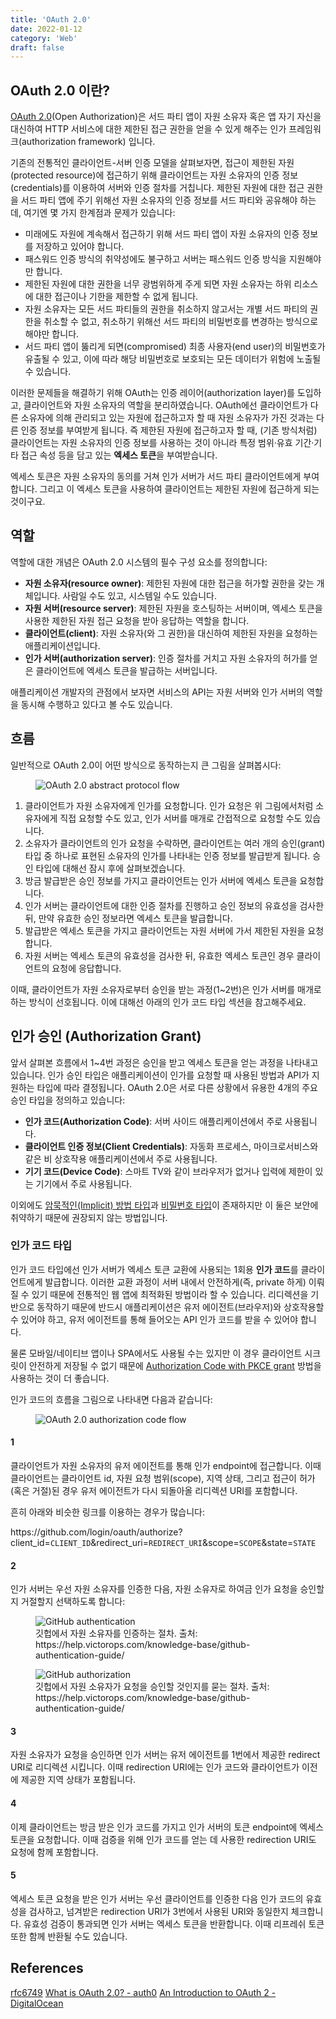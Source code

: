 ```yaml
---
title: 'OAuth 2.0'
date: 2022-01-12
category: 'Web'
draft: false
---
```


## OAuth 2.0 이란?

[OAuth 2.0](https://datatracker.ietf.org/doc/html/rfc6749)(Open Authorization)은 서드 파티 앱이 자원 소유자 혹은 앱 자기 자신을 대신하여 HTTP 서비스에 대한 제한된 접근 권한을 얻을 수 있게 해주는 인가 프레임워크(authorization framework) 입니다.

기존의 전통적인 클라이언트-서버 인증 모델을 살펴보자면, 접근이 제한된 자원(protected resource)에 접근하기 위해 클라이언트는 자원 소유자의 인증 정보(credentials)를 이용하여 서버와 인증 절차를 거칩니다. 제한된 자원에 대한 접근 권한을 서드 파티 앱에 주기 위해선 자원 소유자의 인증 정보를 서드 파티와 공유해야 하는데, 여기엔 몇 가지 한계점과 문제가 있습니다:

- 미래에도 자원에 계속해서 접근하기 위해 서드 파티 앱이 자원 소유자의 인증 정보를 저장하고 있어야 합니다.
- 패스워드 인증 방식의 취약성에도 불구하고 서버는 패스워드 인증 방식을 지원해야만 합니다.
- 제한된 자원에 대한 권한을 너무 광범위하게 주게 되면 자원 소유자는 하위 리소스에 대한 접근이나 기한을 제한할 수 없게 됩니다.
- 자원 소유자는 모든 서드 파티들의 권한을 취소하지 않고서는 개별 서드 파티의 권한을 취소할 수 없고, 취소하기 위해선 서드 파티의 비밀번호를 변경하는 방식으로 해야만 합니다.
- 서드 파티 앱이 뚫리게 되면(compromised) 최종 사용자(end user)의 비밀번호가 유출될 수 있고, 이에 따라 해당 비밀번호로 보호되는 모든 데이터가 위험에 노출될 수 있습니다.

이러한 문제들을 해결하기 위해 OAuth는 인증 레이어(authorization layer)를 도입하고, 클라이언트와 자원 소유자의 역할을 분리하였습니다. OAuth에선 클라이언트가 다른 소유자에 의해 관리되고 있는 자원에 접근하고자 할 때 자원 소유자가 가진 것과는 다른 인증 정보를 부여받게 됩니다. 즉 제한된 자원에 접근하고자 할 때, (기존 방식처럼) 클라이언트는 자원 소유자의 인증 정보를 사용하는 것이 아니라 특정 범위·유효 기간·기타 접근 속성 등을 담고 있는 **엑세스 토큰**을 부여받습니다.

엑세스 토큰은 자원 소유자의 동의를 거쳐 인가 서버가 서드 파티 클라이언트에게 부여합니다. 그리고 이 엑세스 토큰을 사용하여 클라이언트는 제한된 자원에 접근하게 되는 것이구요.

## 역할

역할에 대한 개념은 OAuth 2.0 시스템의 필수 구성 요소를 정의합니다:

- **자원 소유자(resource owner)**: 제한된 자원에 대한 접근을 허가할 권한을 갖는 개체입니다. 사람일 수도 있고, 시스템일 수도 있습니다.
- **자원 서버(resource server)**: 제한된 자원을 호스팅하는 서버이며, 엑세스 토큰을 사용한 제한된 자원 접근 요청을 받아 응답하는 역할을 합니다.
- **클라이언트(client)**: 자원 소유자(와 그 권한)을 대신하여 제한된 자원을 요청하는 애플리케이션입니다.
- **인가 서버(authorization server)**: 인증 절차를 거치고 자원 소유자의 허가를 얻은 클라이언트에 엑세스 토큰을 발급하는 서버입니다.

애플리케이션 개발자의 관점에서 보자면 서비스의 API는 자원 서버와 인가 서버의 역할을 동시해 수행하고 있다고 볼 수도 있습니다.

## 흐름

일반적으로 OAuth 2.0이 어떤 방식으로 동작하는지 큰 그림을 살펴봅시다:

<figure>
    <img src="https://cdn.jsdelivr.net/gh/jaehyeon48/jaehyeon48.github.io@master/assets/images/web/oauth2/flow.png" alt="OAuth 2.0 abstract protocol flow" />
</figure>

1. 클라이언트가 자원 소유자에게 인가를 요청합니다. 인가 요청은 위 그림에서처럼 소유자에게 직접 요청할 수도 있고, 인가 서버를 매개로 간접적으로 요청할 수도 있습니다.
2. 소유자가 클라이언트의 인가 요청을 수락하면, 클라이언트는 여러 개의 승인(grant) 타입 중 하나로 표현된 소유자의 인가를 나타내는 인증 정보를 발급받게 됩니다. 승인 타입에 대해선 잠시 후에 살펴보겠습니다.
3. 방금 발급받은 승인 정보를 가지고 클라이언트는 인가 서버에 엑세스 토큰을 요청합니다.
4. 인가 서버는 클라이언트에 대한 인증 절차를 진행하고 승인 정보의 유효성을 검사한 뒤, 만약 유효한 승인 정보라면 엑세스 토큰을 발급합니다.
5. 발급받은 엑세스 토큰을 가지고 클라이언트는 자원 서버에 가서 제한된 자원을 요청합니다.
6. 자원 서버는 엑세스 토큰의 유효성을 검사한 뒤, 유효한 엑세스 토큰인 경우 클라이언트의 요청에 응답합니다.

이때, 클라이언트가 자원 소유자로부터 승인을 받는 과정(1~2번)은 인가 서버를 매개로 하는 방식이 선호됩니다. 이에 대해선 아래의 인가 코드 타입 섹션을 참고해주세요.

## 인가 승인 (Authorization Grant)

앞서 살펴본 흐름에서 1~4번 과정은 승인을 받고 엑세스 토큰을 얻는 과정을 나타내고 있습니다. 인가 승인 타입은 애플리케이션이 인가를 요청할 때 사용된 방법과 API가 지원하는 타입에 따라 결정됩니다. OAuth 2.0은 서로 다른 상황에서 유용한 4개의 주요 승인 타입을 정의하고 있습니다:

- **인가 코드(Authorization Code)**: 서버 사이드 애플리케이션에서 주로 사용됩니다.
- **클라이언트 인증 정보(Client Credentials)**: 자동화 프로세스, 마이크로서비스와 같은 비 상호작용 애플리케이션에서 주로 사용됩니다.
- **기기 코드(Device Code)**: 스마트 TV와 같이 브라우저가 없거나 입력에 제한이 있는 기기에서 주로 사용됩니다.

이외에도 [암묵적인(Implicit) 방법 타입](https://oauth.net/2/grant-types/implicit/)과 [비밀번호 타입](https://oauth.net/2/grant-types/password/)이 존재하지만 이 둘은 보안에 취약하기 때문에 권장되지 않는 방법입니다.

### 인가 코드 타입

인가 코드 타입에선 인가 서버가 엑세스 토큰 교환에 사용되는 1회용 **인가 코드**를 클라이언트에게 발급합니다. 이러한 교환 과정이 서버 내에서 안전하게(즉, private 하게) 이뤄질 수 있기 때문에 전통적인 웹 앱에 최적화된 방법이라 할 수 있습니다. 리디렉션을 기반으로 동작하기 때문에 반드시 애플리케이션은 유저 에이전트(브라우저)와 상호작용할 수 있어야 하고, 유저 에이전트를 통해 들어오는 API 인가 코드를 받을 수 있어야 합니다.

물론 모바일/네이티브 앱이나 SPA에서도 사용될 수는 있지만 이 경우 클라이언트 시크릿이 안전하게 저장될 수 없기 때문에 [Authorization Code with PKCE grant](https://auth0.com/docs/get-started/authentication-and-authorization-flow/authorization-code-flow-with-proof-key-for-code-exchange-pkce) 방법을 사용하는 것이 더 좋습니다.

인가 코드의 흐름을 그림으로 나타내면 다음과 같습니다:

<figure>
    <img src="https://cdn.jsdelivr.net/gh/jaehyeon48/jaehyeon48.github.io@master/assets/images/web/oauth2/authorization_code_flow.png" alt="OAuth 2.0 authorization code flow" />
</figure>

#### 1

클라이언트가 자원 소유자의 유저 에이전트를 통해 인가 endpoint에 접근합니다. 이때 클라이언트는 클라이언트 id, 자원 요청 범위(scope), 지역 상태, 그리고 접근이 허가(혹은 거절)된 경우 유저 에이전트가 다시 되돌아올 리디렉션 URI를 포함합니다.

흔히 아래와 비슷한 링크를 이용하는 경우가 많습니다:

<p>https://github.com/login/oauth/authorize?client_id=<code class="language-text">CLIENT_ID</code>&redirect_uri=<code class="language-text">REDIRECT_URI</code>&scope=<code class="language-text">SCOPE</code>&state=<code class="language-text">STATE</code></p>

#### 2

인가 서버는 우선 자원 소유자를 인증한 다음, 자원 소유자로 하여금 인가 요청을 승인할지 거절할지 선택하도록 합니다:

<figure>
    <img src="https://cdn.jsdelivr.net/gh/jaehyeon48/jaehyeon48.github.io@master/assets/images/web/oauth2/github_authentication.jpg" alt="GitHub authentication" />
    <figcaption>깃헙에서 자원 소유자를 인증하는 절차. 출처: https://help.victorops.com/knowledge-base/github-authentication-guide/</figcaption>
</figure>

<figure>
    <img src="https://cdn.jsdelivr.net/gh/jaehyeon48/jaehyeon48.github.io@master/assets/images/web/oauth2/github_authorization.jpg" alt="GitHub authorization" />
    <figcaption>깃헙에서 자원 소유자가 요청을 승인할 것인지를 묻는 절차. 출처: https://help.victorops.com/knowledge-base/github-authentication-guide/</figcaption>
</figure>

#### 3

자원 소유자가 요청을 승인하면 인가 서버는 유저 에이전트를 1번에서 제공한 redirect URI로 리디렉션 시킵니다. 이때 redirection URI에는 인가 코드와 클라이언트가 이전에 제공한 지역 상태가 포함됩니다.

#### 4

이제 클라이언트는 방금 받은 인가 코드를 가지고 인가 서버의 토큰 endpoint에 엑세스 토큰을 요청합니다. 이때 검증을 위해 인가 코드를 얻는 데 사용한 redirection URI도 요청에 함께 포함합니다.

#### 5

엑세스 토큰 요청을 받은 인가 서버는 우선 클라이언트를 인증한 다음 인가 코드의 유효성을 검사하고, 넘겨받은 redirection URI가 3번에서 사용된 URI와 동일한지 체크합니다. 유효성 검증이 통과되면 인가 서버는 엑세스 토큰을 반환합니다. 이때 리프레쉬 토큰또한 함께 반환될 수도 있습니다.

## References

[rfc6749](https://datatracker.ietf.org/doc/html/rfc6749)
[What is OAuth 2.0? - auth0](https://auth0.com/intro-to-iam/what-is-oauth-2/)
[An Introduction to OAuth 2 - DigitalOcean](https://www.digitalocean.com/community/tutorials/an-introduction-to-oauth-2)
